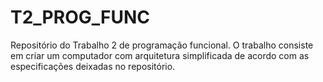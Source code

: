 # T2_PROG_FUNC
Repositório do Trabalho 2 de programação funcional.
O trabalho consiste em criar um computador com arquitetura simplificada de acordo com as especificações deixadas no repositório.
